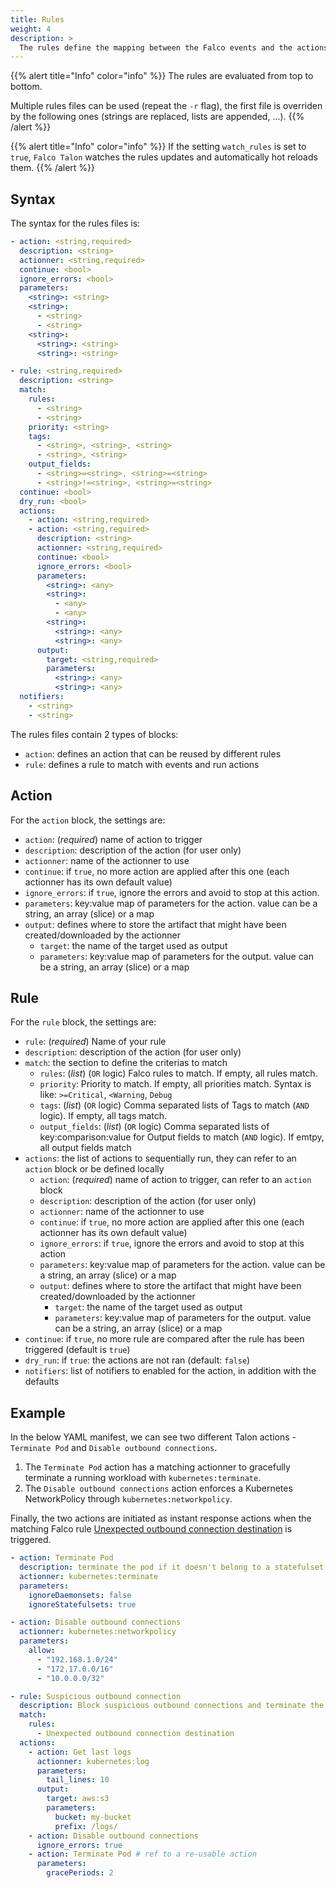 ```yaml
---
title: Rules
weight: 4
description: >
  The rules define the mapping between the Falco events and the actions to run
---
```


{{% alert title="Info" color="info" %}}
The rules are evaluated from top to bottom.

Multiple rules files can be used (repeat the `-r` flag), the first file is overriden by the following ones (strings are replaced, lists are appended, ...).
{{% /alert %}}

{{% alert title="Info" color="info" %}}
If the setting `watch_rules` is set to `true`, `Falco Talon` watches the rules updates and automatically hot reloads them.
{{% /alert %}}


## Syntax

The syntax for the rules files is:

```yaml
- action: <string,required>
  description: <string>
  actionner: <string,required>
  continue: <bool>
  ignore_errors: <bool>
  parameters:
    <string>: <string>
    <string>:
      - <string>
      - <string>
    <string>:
      <string>: <string>
      <string>: <string>

- rule: <string,required>
  description: <string>
  match:
    rules:
      - <string>
      - <string>
    priority: <string>
    tags:
      - <string>, <string>, <string>
      - <string>, <string>
    output_fields:
      - <string>=<string>, <string>=<string>
      - <string>!=<string>, <string>=<string>
  continue: <bool>
  dry_run: <bool>
  actions:
    - action: <string,required>
    - action: <string,required>
      description: <string>
      actionner: <string,required>
      continue: <bool>
      ignore_errors: <bool>
      parameters:
        <string>: <any>
        <string>:
          - <any>
          - <any>
        <string>:
          <string>: <any>
          <string>: <any>
      output:
        target: <string,required>
        parameters:
          <string>: <any>
          <string>: <any>
  notifiers:
    - <string>
    - <string>
```

The rules files contain 2 types of blocks: 
* `action`: defines an action that can be reused by different rules
* `rule`: defines a rule to match with events and run actions

## Action

For the `action` block, the settings are:
* `action`: (*required*) name of action to trigger
* `description`: description of the action (for user only)
* `actionner`: name of the actionner to use
* `continue`: if `true`, no more action are applied after this one (each actionner has its own default value)
* `ignore_errors`: if `true`, ignore the errors and avoid to stop at this action.
* `parameters`: key:value map of parameters for the action. value can be a string, an array (slice) or a map
* `output`: defines where to store the artifact that might have been created/downloaded by the actionner
  * `target`: the name of the target used as output
  * `parameters`: key:value map of parameters for the output. value can be a string, an array (slice) or a map

## Rule

For the `rule` block, the settings are:
* `rule`: (*required*) Name of your rule
* `description`: description of the action (for user only)
* `match`: the section to define the criterias to match
  * `rules`: (*list*) (`OR` logic) Falco rules to match. If empty, all rules match.
  * `priority`: Priority to match. If empty, all priorities match. Syntax is like: `>=Critical`, `<Warning`, `Debug`
  * `tags`: (*list*) (`OR` logic) Comma separated lists of Tags to match (`AND` logic). If empty, all tags match.
  * `output_fields`: (*list*) (`OR` logic) Comma separated lists of key:comparison:value for Output fields to match (`AND` logic). If emtpy, all output fields match
* `actions`: the list of actions to sequentially run, they can refer to an `action` block or be defined locally 
  * `action`: (*required*) name of action to trigger, can refer to an `action` block
  * `description`: description of the action (for user only)
  * `actionner`: name of the actionner to use
  * `continue`: if `true`, no more action are applied after this one (each actionner has its own default value)
  * `ignore_errors`: if `true`, ignore the errors and avoid to stop at this action
  * `parameters`: key:value map of parameters for the action. value can be a string, an array (slice) or a map
  * `output`: defines where to store the artifact that might have been created/downloaded by the actionner
    * `target`: the name of the target used as output
    * `parameters`: key:value map of parameters for the output. value can be a string, an array (slice) or a map
* `continue`: if `true`, no more rule are compared after the rule has been triggered (default is `true`)
* `dry_run`: if `true`: the actions are not ran (default: `false`)
* `notifiers`: list of notifiers to enabled for the action, in addition with the defaults

## Example

In the below YAML manifest, we can see two different Talon actions - ```Terminate Pod``` and ```Disable outbound connections```.
1. The ```Terminate Pod``` action has a matching actionner to gracefully terminate a running workload with ```kubernetes:terminate```.
2. The ```Disable outbound connections``` action enforces a Kubernetes NetworkPolicy through ```kubernetes:networkpolicy```.

Finally, the two actions are initiated as instant response actions when the matching Falco rule [Unexpected outbound connection destination](https://thomas.labarussias.fr/falco-rules-explorer/?hash=8737710b2ecff31abe493a9496a76939) is triggered.

```yaml
- action: Terminate Pod
  description: terminate the pod if it doesn't belong to a statefulset
  actionner: kubernetes:terminate
  parameters:
    ignoreDaemonsets: false
    ignoreStatefulsets: true

- action: Disable outbound connections
  actionner: kubernetes:networkpolicy
  parameters:
    allow:
      - "192.168.1.0/24"
      - "172.17.0.0/16"
      - "10.0.0.0/32"

- rule: Suspicious outbound connection
  description: Block suspicious outbound connections and terminate the pod
  match:
    rules:
      - Unexpected outbound connection destination
  actions:
    - action: Get last logs
      actionner: kubernetes:log
      parameters:
        tail_lines: 10
      output:
        target: aws:s3
        parameters:
          bucket: my-bucket
          prefix: /logs/
    - action: Disable outbound connections
      ignore_errors: true
    - action: Terminate Pod # ref to a re-usable action
      parameters:
        gracePeriods: 2
```
